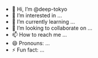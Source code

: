 - 👋 Hi, I’m @deep-tokyo
- 👀 I’m interested in ...
- 🌱 I’m currently learning ...
- 💞️ I’m looking to collaborate on ...
- 📫 How to reach me ...
- 😄 Pronouns: ...
- ⚡ Fun fact: ...

<!---
deep-tokyo/deep-tokyo is a ✨ special ✨ repository because its `README.md` (this file) appears on your GitHub profile.
You can click the Preview link to take a look at your changes.
--->
